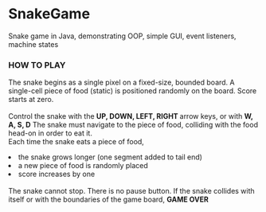 # SnakeGame
Snake game in Java, demonstrating OOP, simple GUI, event listeners, machine states

### HOW TO PLAY

<p> The snake begins as a single pixel on a fixed-size, bounded board. A single-cell piece of food (static) is 
positioned randomly on the board. Score starts at zero. <br><br>
Control the snake with the <b> UP, DOWN, LEFT, RIGHT </b> arrow keys, or with <b>W, A, S, D</b>
The snake must navigate to the piece of food, colliding with the food head-on in order to eat it.<br>
Each time the snake eats a piece of food,   
<li> the snake grows longer (one segment added to tail end) </li>
<li> a new piece of food is randomly placed </li>
<li> score increases by one </li>
<br>
The snake cannot stop. There is no pause button. If the snake collides with itself or with the boundaries of the game board, 
<b>GAME OVER</b>
</p>